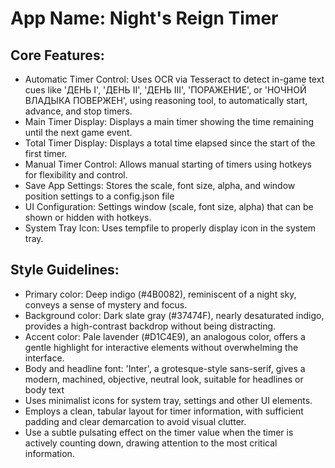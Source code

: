 # **App Name**: Night's Reign Timer

## Core Features:

- Automatic Timer Control: Uses OCR via Tesseract to detect in-game text cues like 'ДЕНЬ I', 'ДЕНЬ II', 'ДЕНЬ III', 'ПОРАЖЕНИЕ', or 'НОЧНОЙ ВЛАДЫКА ПОВЕРЖЕН', using reasoning tool, to automatically start, advance, and stop timers.
- Main Timer Display: Displays a main timer showing the time remaining until the next game event.
- Total Timer Display: Displays a total time elapsed since the start of the first timer.
- Manual Timer Control: Allows manual starting of timers using hotkeys for flexibility and control.
- Save App Settings: Stores the scale, font size, alpha, and window position settings to a config.json file
- UI Configuration: Settings window (scale, font size, alpha) that can be shown or hidden with hotkeys.
- System Tray Icon: Uses tempfile to properly display icon in the system tray.

## Style Guidelines:

- Primary color: Deep indigo (#4B0082), reminiscent of a night sky, conveys a sense of mystery and focus.
- Background color: Dark slate gray (#37474F), nearly desaturated indigo, provides a high-contrast backdrop without being distracting.
- Accent color: Pale lavender (#D1C4E9), an analogous color, offers a gentle highlight for interactive elements without overwhelming the interface.
- Body and headline font: 'Inter', a grotesque-style sans-serif, gives a modern, machined, objective, neutral look, suitable for headlines or body text
- Uses minimalist icons for system tray, settings and other UI elements.
- Employs a clean, tabular layout for timer information, with sufficient padding and clear demarcation to avoid visual clutter.
- Use a subtle pulsating effect on the timer value when the timer is actively counting down, drawing attention to the most critical information.